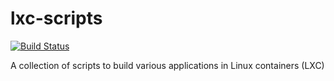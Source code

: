 # lxc-scripts

[![Build Status](https://travis-ci.org/swyngaard/lxc-scripts.svg?branch=master)](https://travis-ci.org/swyngaard/lxc-scripts)

A collection of scripts to build various applications in Linux containers (LXC)
